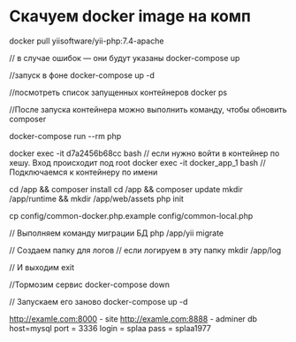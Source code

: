 # Скачуем docker image на комп 
docker pull yiisoftware/yii-php:7.4-apache

//  в случае ошибок — они будут указаны
docker-compose up 

//запуск в фоне
docker-compose up -d  

//посмотреть список запущенных контейнеров
docker ps  								

//После запуска контейнера можно выполнить команду, чтобы обновить composer

docker-compose run --rm php 

docker exec -it d7a2456b68cc bash  		// если нужно войти в контейнер по хешу. Вход происходит под root
docker exec -it docker_app_1 bash 		// Подключаемся к контейнеру по имени

cd /app && composer install
cd /app && composer update
mkdir /app/runtime && mkdir /app/web/assets
php init

cp config/common-docker.php.example config/common-local.php

//	Выполняем команду миграции БД php 
/app/yii migrate

//	Создаем папку для логов 
// если логируем в эту папку
mkdir /app/log

// И выходим 
exit

//Тормозим сервис
docker-compose down

// Запускаем его заново 
docker-compose up -d


http://examle.com:8000 - site
http://examle.com:8888 - adminer
db host=mysql
port = 3336
login = splaa
pass = splaa1977